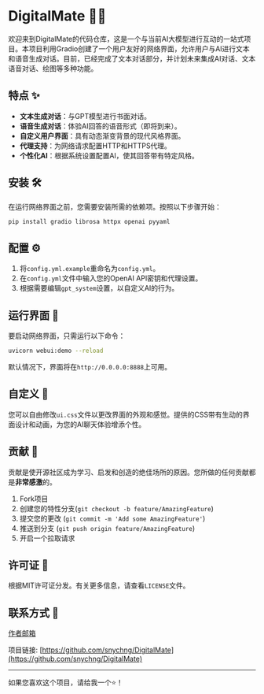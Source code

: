 # DigitalMate 🤖💬

欢迎来到DigitalMate的代码仓库，这是一个与当前AI大模型进行互动的一站式项目。本项目利用Gradio创建了一个用户友好的网络界面，允许用户与AI进行文本和语音生成对话。目前，已经完成了文本对话部分，并计划未来集成AI对话、文本语音对话、绘图等多种功能。

## 特点 ✨

- **文本生成对话**：与GPT模型进行书面对话。
- **语音生成对话**：体验AI回答的语音形式（即将到来）。
- **自定义用户界面**：具有动态渐变背景的现代风格界面。
- **代理支持**：为网络请求配置HTTP和HTTPS代理。
- **个性化AI**：根据系统设置配置AI，使其回答带有特定风格。

## 安装 🛠️

在运行网络界面之前，您需要安装所需的依赖项。按照以下步骤开始：

```bash
pip install gradio librosa httpx openai pyyaml
```

## 配置 ⚙️

1. 将`config.yml.example`重命名为`config.yml`。
2. 在`config.yml`文件中输入您的OpenAI API密钥和代理设置。
3. 根据需要编辑`gpt_system`设置，以自定义AI的行为。

## 运行界面 🚀

要启动网络界面，只需运行以下命令：

```bash
uvicorn webui:demo --reload
```

默认情况下，界面将在`http://0.0.0.0:8888`上可用。

## 自定义 🎨

您可以自由修改`ui.css`文件以更改界面的外观和感觉。提供的CSS带有生动的界面设计和动画，为您的AI聊天体验增添个性。

## 贡献 🤝

贡献是使开源社区成为学习、启发和创造的绝佳场所的原因。您所做的任何贡献都是**非常感激**的。

1. Fork项目
2. 创建您的特性分支(`git checkout -b feature/AmazingFeature`)
3. 提交您的更改 (`git commit -m 'Add some AmazingFeature'`)
4. 推送到分支 (`git push origin feature/AmazingFeature`)
5. 开启一个拉取请求

## 许可证 📜

根据MIT许可证分发。有关更多信息，请查看`LICENSE`文件。

## 联系方式 📧

[作者邮箱](snychng@gmail.com)

项目链接: [https://github.com/snychng/DigitalMate](https://github.com/snychng/DigitalMate)

---

如果您喜欢这个项目，请给我一个⭐️！